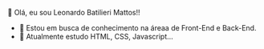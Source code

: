 👋 Olá, eu sou Leonardo Batilieri Mattos!!

- 👀 Estou em busca de conhecimento na áreaa de Front-End e Back-End.
- 🌱 Atualmente estudo HTML, CSS, Javascript...
  


